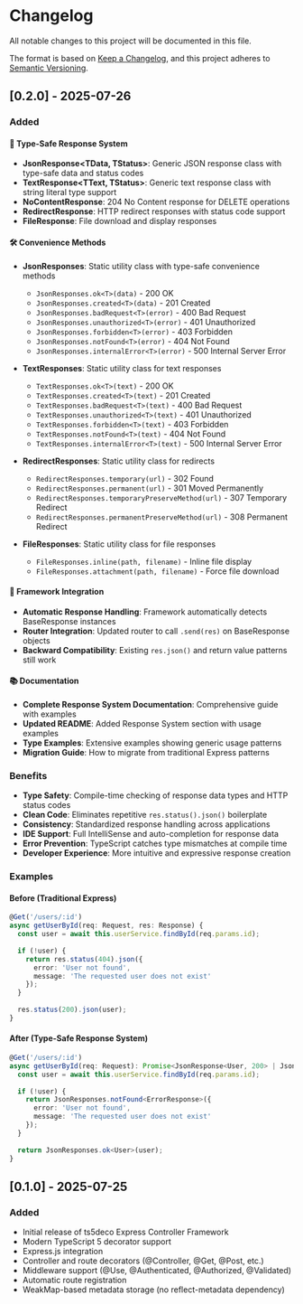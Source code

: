 # Changelog

All notable changes to this project will be documented in this file.

The format is based on [Keep a Changelog](https://keepachangelog.com/en/1.0.0/),
and this project adheres to [Semantic Versioning](https://semver.org/spec/v2.0.0.html).

## [0.2.0] - 2025-07-26

### Added

#### 🎉 Type-Safe Response System
- **JsonResponse\<TData, TStatus\>**: Generic JSON response class with type-safe data and status codes
- **TextResponse\<TText, TStatus\>**: Generic text response class with string literal type support
- **NoContentResponse**: 204 No Content response for DELETE operations
- **RedirectResponse**: HTTP redirect responses with status code support
- **FileResponse**: File download and display responses

#### 🛠️ Convenience Methods
- **JsonResponses**: Static utility class with type-safe convenience methods
  - `JsonResponses.ok<T>(data)` - 200 OK
  - `JsonResponses.created<T>(data)` - 201 Created
  - `JsonResponses.badRequest<T>(error)` - 400 Bad Request
  - `JsonResponses.unauthorized<T>(error)` - 401 Unauthorized
  - `JsonResponses.forbidden<T>(error)` - 403 Forbidden
  - `JsonResponses.notFound<T>(error)` - 404 Not Found
  - `JsonResponses.internalError<T>(error)` - 500 Internal Server Error

- **TextResponses**: Static utility class for text responses
  - `TextResponses.ok<T>(text)` - 200 OK
  - `TextResponses.created<T>(text)` - 201 Created  
  - `TextResponses.badRequest<T>(text)` - 400 Bad Request
  - `TextResponses.unauthorized<T>(text)` - 401 Unauthorized
  - `TextResponses.forbidden<T>(text)` - 403 Forbidden
  - `TextResponses.notFound<T>(text)` - 404 Not Found
  - `TextResponses.internalError<T>(text)` - 500 Internal Server Error

- **RedirectResponses**: Static utility class for redirects
  - `RedirectResponses.temporary(url)` - 302 Found
  - `RedirectResponses.permanent(url)` - 301 Moved Permanently
  - `RedirectResponses.temporaryPreserveMethod(url)` - 307 Temporary Redirect
  - `RedirectResponses.permanentPreserveMethod(url)` - 308 Permanent Redirect

- **FileResponses**: Static utility class for file responses
  - `FileResponses.inline(path, filename)` - Inline file display
  - `FileResponses.attachment(path, filename)` - Force file download

#### 🔧 Framework Integration
- **Automatic Response Handling**: Framework automatically detects BaseResponse instances
- **Router Integration**: Updated router to call `.send(res)` on BaseResponse objects
- **Backward Compatibility**: Existing `res.json()` and return value patterns still work

#### 📚 Documentation
- **Complete Response System Documentation**: Comprehensive guide with examples
- **Updated README**: Added Response System section with usage examples
- **Type Examples**: Extensive examples showing generic usage patterns
- **Migration Guide**: How to migrate from traditional Express patterns

### Benefits

- **Type Safety**: Compile-time checking of response data types and HTTP status codes
- **Clean Code**: Eliminates repetitive `res.status().json()` boilerplate
- **Consistency**: Standardized response handling across applications
- **IDE Support**: Full IntelliSense and auto-completion for response data
- **Error Prevention**: TypeScript catches type mismatches at compile time
- **Developer Experience**: More intuitive and expressive response creation

### Examples

#### Before (Traditional Express)
```typescript
@Get('/users/:id')
async getUserById(req: Request, res: Response) {
  const user = await this.userService.findById(req.params.id);
  
  if (!user) {
    return res.status(404).json({ 
      error: 'User not found',
      message: 'The requested user does not exist'
    });
  }
  
  res.status(200).json(user);
}
```

#### After (Type-Safe Response System)
```typescript
@Get('/users/:id')
async getUserById(req: Request): Promise<JsonResponse<User, 200> | JsonResponse<ErrorResponse, 404>> {
  const user = await this.userService.findById(req.params.id);
  
  if (!user) {
    return JsonResponses.notFound<ErrorResponse>({ 
      error: 'User not found',
      message: 'The requested user does not exist'
    });
  }
  
  return JsonResponses.ok<User>(user);
}
```

## [0.1.0] - 2025-07-25

### Added
- Initial release of ts5deco Express Controller Framework
- Modern TypeScript 5 decorator support
- Express.js integration
- Controller and route decorators (@Controller, @Get, @Post, etc.)
- Middleware support (@Use, @Authenticated, @Authorized, @Validated)
- Automatic route registration
- WeakMap-based metadata storage (no reflect-metadata dependency)
